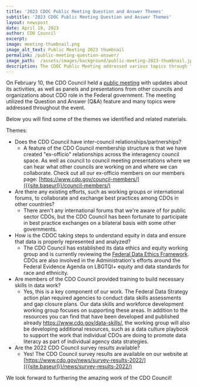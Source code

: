 ```yaml
---
title: '2023 CDOC Public Meeting Question and Answer Themes'
subtitle: '2023 CDOC Public Meeting Question and Answer Themes'
layout: newspost
date: April 19, 2023
author: CDO Council
excerpt:
image: meeting-thumbnail.png
image_alt_text: Public Meeting 2023 thumbnail
permalink: /public-meeting-question-answer/
image_path:  /assets/images/background/public-meeting-2023-thumbnail.jpg
description: The CDOC Public Meeting addressed various topics through the Question and Answer function. Here is a brief summary of overarching themes.
---
```


On February 10, the CDO Council held a [public meeting]({{site.baseurl}}/public-meeting-2023/) with updates about its activities, as well as panels and presentations from other councils and organizations about CDO role in the Federal government. The meeting utilized the Question and Answer (Q&A) feature and many topics were addressed throughout the event. 

Below you will find some of the themes we identified and related materials.

Themes:
-	Does the CDO Council have inter-council relationships/partnerships?
	-	A feature of the CDO Council membership structure is that we have created "ex-officio" relationships across the interagency council space. As well as council to council meeting presentations where we can hear what other councils are working on and where we can collaborate. Check out all our ex-officio members on our members page: [https://www.cdo.gov/council-members/]({{site.baseurl}}/council-members/)
-	Are there any existing efforts, such as working groups or international forums, to collaborate and exchange best practices among CDOs in other countries?
	-	There aren't any international forums that we're aware of for public sector CDOs, but the CDO Council has been fortunate to participate in best practice exchanges on a bilateral basis with some other governments.
-	How is the CDOC taking steps to understand equity in data and ensure that data is properly represented and analyzed?
	-	The CDO Council has established its data ethics and equity working group and is currently reviewing the [Federal Data Ethics Framework]({{site.baseurl}}/assets/documents/fds-data-ethics-framework.pdf). CDOs are also involved in the Administration's efforts around the Federal Evidence Agenda on LBGTQI+ equity and data standards for race and ethnicity.
-	Are members of the CDO Council provided training to build necessary skills in data work?
	-	Yes, this is a key component of our work. The Federal Data Strategy action plan required agencies to conduct data skills assessments and gap closure plans.  Our data skills and workforce development working group focuses on supporting these areas. In addition to the resources you can find that have been developed and published already https://www.cdo.gov/data-skills/, the working group will also be developing additional resources, such as a data culture playbook to support the work that individual CDOs are doing to promote data literacy as part of individual agency data strategies.
-	Are the 2022 CDO Council survey results available?
	-	Yes! The CDO Council survey results are available on our website at [https://www.cdo.gov/news/survey-results-2022/]({{site.baseurl}}/news/survey-results-2022/)

We look forward to furthering the amazing work of the CDO Council!

